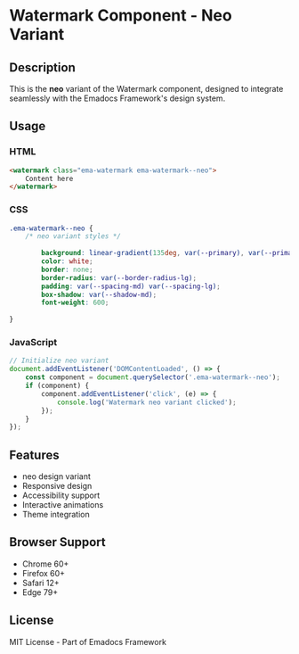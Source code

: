 # Watermark Component - Neo Variant

## Description
This is the **neo** variant of the Watermark component, designed to integrate seamlessly with the Emadocs Framework's design system.

## Usage

### HTML
```html
<watermark class="ema-watermark ema-watermark--neo">
    Content here
</watermark>
```

### CSS
```css
.ema-watermark--neo {
    /* neo variant styles */
    
        background: linear-gradient(135deg, var(--primary), var(--primary-dark));
        color: white;
        border: none;
        border-radius: var(--border-radius-lg);
        padding: var(--spacing-md) var(--spacing-lg);
        box-shadow: var(--shadow-md);
        font-weight: 600;
    
}
```

### JavaScript
```javascript
// Initialize neo variant
document.addEventListener('DOMContentLoaded', () => {
    const component = document.querySelector('.ema-watermark--neo');
    if (component) {
        component.addEventListener('click', (e) => {
            console.log('Watermark neo variant clicked');
        });
    }
});
```

## Features
- neo design variant
- Responsive design
- Accessibility support
- Interactive animations
- Theme integration

## Browser Support
- Chrome 60+
- Firefox 60+
- Safari 12+
- Edge 79+

## License
MIT License - Part of Emadocs Framework
